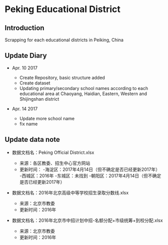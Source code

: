 # Peking Educational District

## Introduction
Scrapping for each educational districts in Peiking, China <br />

## Update Diary
- Apr. 10 2017
	- Create Repository, basic structure added
	- Create dataset
	- Updating primary/secondary school names according to each educational area at Chaoyang, Haidian, Eastern, Western and Shijingshan district

- Apr. 14 2017
	- Update more school name
	- fix name

## Update data note
- 数据文档名：Peking Official District.xlsx
	- 来源：各区教委、招生中心官方网站
	- 更新时间：
		-海淀区：2017年4月14日（但不确定是否已经更新2017年）
		-西城区：2016年
		-东城区：未找到
		-朝阳区：2017年4月14日（但不确定是否已经更新2017年）

- 数据文档名：2016年北京高级中等学校招生录取分数线.xlsx
	- 来源：北京市教委
	- 更新时间：2016年

- 数据文档名：2016年北京市中招计划中招-名额分配+市级统筹+到校分配.xlsx
	- 来源：北京市教委
	- 更新时间：2016年


